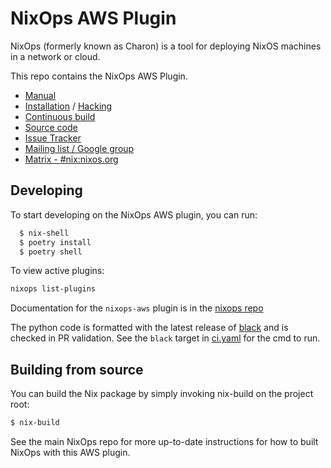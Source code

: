 # NixOps AWS Plugin

NixOps (formerly known as Charon) is a tool for deploying NixOS
machines in a network or cloud.

This repo contains the NixOps AWS Plugin.

* [Manual](https://nixos.org/nixops/manual/)
* [Installation](https://nixos.org/nixops/manual/#chap-installation) / [Hacking](https://nixos.org/nixops/manual/#chap-hacking)
* [Continuous build](http://hydra.nixos.org/jobset/nixops/master#tabs-jobs)
* [Source code](https://github.com/NixOS/nixops)
* [Issue Tracker](https://github.com/NixOS/nixops/issues)
* [Mailing list / Google group](https://groups.google.com/forum/#!forum/nixops-users)
* [Matrix - #nix:nixos.org](https://matrix.to/#/#nix:nixos.org)

## Developing

To start developing on the NixOps AWS plugin, you can run:

```bash
  $ nix-shell
  $ poetry install
  $ poetry shell
```
To view active plugins:

```bash
nixops list-plugins
```

Documentation for the `nixops-aws` plugin is in the [nixops repo](https://github.com/NixOS/nixops)

The python code is formatted with the latest release of [black](https://black.readthedocs.io/en/stable)
and is checked in PR validation. See the `black` target in [ci.yaml](./github/workflows/ci.yaml) for the cmd to run.

## Building from source

You can build the Nix package by simply invoking nix-build on the project root:

```bash
$ nix-build
```
See the main NixOps repo for more up-to-date instructions for how to built NixOps
with this AWS plugin.

